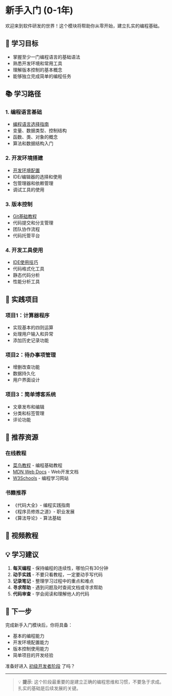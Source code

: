 # 新手入门 (0-1年)

欢迎来到软件研发的世界！这个模块将帮助你从零开始，建立扎实的编程基础。

## 🎯 学习目标

- 掌握至少一门编程语言的基础语法
- 熟悉开发环境和常用工具
- 理解版本控制的基本概念
- 能够独立完成简单的编程任务

## 📚 学习路径

### 1. 编程语言基础
- [编程语言选择指南](./programming-basics)
- 变量、数据类型、控制结构
- 函数、类、对象的概念
- 算法和数据结构入门

### 2. 开发环境搭建
- [开发环境配置](./dev-environment)
- IDE/编辑器的选择和使用
- 包管理器和依赖管理
- 调试工具的使用

### 3. 版本控制
- [Git基础教程](./git-basics)
- 代码提交和分支管理
- 团队协作流程
- 代码托管平台

### 4. 开发工具使用
- [IDE使用技巧](./ide-tips)
- 代码格式化工具
- 静态代码分析
- 性能分析工具

## 🚀 实践项目

### 项目1：计算器程序
- 实现基本的四则运算
- 处理用户输入和异常
- 添加历史记录功能

### 项目2：待办事项管理
- 增删改查功能
- 数据持久化
- 用户界面设计

### 项目3：简单博客系统
- 文章发布和编辑
- 分类和标签管理
- 评论功能

## 📖 推荐资源

### 在线教程
- [菜鸟教程](https://www.runoob.com/) - 编程基础教程
- [MDN Web Docs](https://developer.mozilla.org/) - Web开发文档
- [W3Schools](https://www.w3schools.com/) - 编程学习网站

### 书籍推荐
- 《代码大全》- 编程实践指南
- 《程序员修炼之道》- 职业发展
- 《算法导论》- 算法基础

## 🎥 视频教程

<VideoPlayer src="https://www.youtube.com/watch?v=dQw4w9WgXcQ" />

## 💡 学习建议

1. **每天编程** - 保持编程的连续性，哪怕只有30分钟
2. **动手实践** - 不要只看教程，一定要动手写代码
3. **记录笔记** - 整理学习过程中的重点和难点
4. **寻求帮助** - 遇到问题及时查阅文档或寻求帮助
5. **代码审查** - 学会阅读和理解他人的代码

## 🔄 下一步

完成新手入门模块后，你将具备：
- 基本的编程能力
- 开发环境配置能力
- 版本控制使用能力
- 简单项目的开发经验

准备好进入 [初级开发者阶段](/guide/junior/) 了吗？

---

> 💡 **提示**: 这个阶段最重要的是建立正确的编程思维和习惯，不要急于求成。扎实的基础是后续发展的关键。
